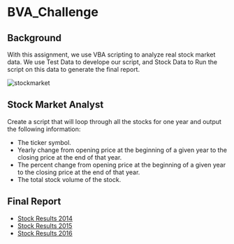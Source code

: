 # BVA_Challenge

## Background 
With this assignment, we use VBA scripting to analyze real stock market data.
We use Test Data to develope our script, and Stock Data to Run the script on this data to generate the final report.

![stockmarket](https://user-images.githubusercontent.com/85952426/166062402-eb8a56fc-021f-4845-9980-3bc5c1ddc384.jpg)


## Stock Market Analyst
Create a script that will loop through all the stocks for one year and output the following information:
* The ticker symbol.
* Yearly change from opening price at the beginning of a given year to the closing price at the end of that year.
* The percent change from opening price at the beginning of a given year to the closing price at the end of that year.
* The total stock volume of the stock.

## Final Report
* [Stock Results 2014](https://github.com/jacke1980/BVA_Challenge/blob/main/stock_data/Stock%20Data%202014.png)
* [Stock Results 2015](https://github.com/jacke1980/BVA_Challenge/blob/main/stock_data/Stock%20Data%202015.png)
* [Stock Results 2016](https://github.com/jacke1980/BVA_Challenge/blob/main/stock_data/Stock%20Data%202016.png)
